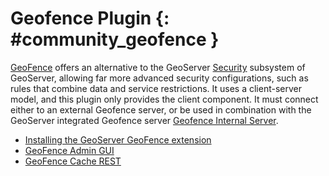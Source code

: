 # Geofence Plugin {: #community_geofence }

[GeoFence](https://github.com/geoserver/geofence/) offers an alternative to the GeoServer [Security](../../security/index.md) subsystem of GeoServer, allowing far more advanced security configurations, such as rules that combine data and service restrictions. It uses a client-server model, and this plugin only provides the client component. It must connect either to an external Geofence server, or be used in combination with the GeoServer integrated Geofence server [Geofence Internal Server](../geofence-server/index.md).

-   [Installing the GeoServer GeoFence extension](installing.md)
-   [GeoFence Admin GUI](configuration.md)
-   [GeoFence Cache REST](cache.md)

